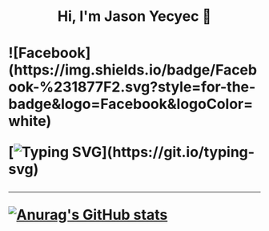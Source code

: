 
  <h1 align="center"> Hi, I'm Jason Yecyec 👋<h1/>
 ![Facebook](https://img.shields.io/badge/Facebook-%231877F2.svg?style=for-the-badge&logo=Facebook&logoColor=white)

  
[![Typing SVG](https://readme-typing-svg.herokuapp.com?size=25&color=1A8FF7&center=true&width=1000&height=100&lines=Aspiring+to+be+a+Full-stack+developer;Nice+to+meet+you+...)](https://git.io/typing-svg)
  
 ---
[![Anurag's GitHub stats](https://github-readme-stats.vercel.app/api?username=Jasonyecyec&show_icons=true)](https://github.com/Jasonyecyec/github-readme-stats)
          
